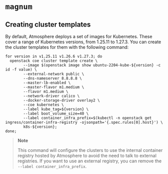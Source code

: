 # `magnum`

## Creating cluster templates

By default, Atmosphere deploys a set of images for Kubernetes. These cover a
range of Kubernetes versions, from 1.25.11 to 1.27.3. You can create the
cluster templates for them with the following command:

```shell
for version in v1.25.11 v1.26.6 v1.27.3; do
  openstack coe cluster template create \
        --image $(openstack image show ubuntu-2204-kube-${version} -c id -f value) \
        --external-network public \
        --dns-nameserver 8.8.8.8 \
        --master-lb-enabled \
        --master-flavor m1.medium \
        --flavor m1.medium \
        --network-driver calico \
        --docker-storage-driver overlay2 \
        --coe kubernetes \
        --label kube_tag=${version} \
        --label boot_volume_size=40 \
        --label container_infra_prefix=$(kubectl -n openstack get ingress/container-infra-registry -ojsonpath='{.spec.rules[0].host}') \
        k8s-${version};
done;
```

> **Note**
>
> This command will configure the clusters to use the internal container registry
> hosted by Atmosphere to avoid the need to talk to external registries. If you
> want to use an external registry, you can remove the `--label container_infra_prefix`.
